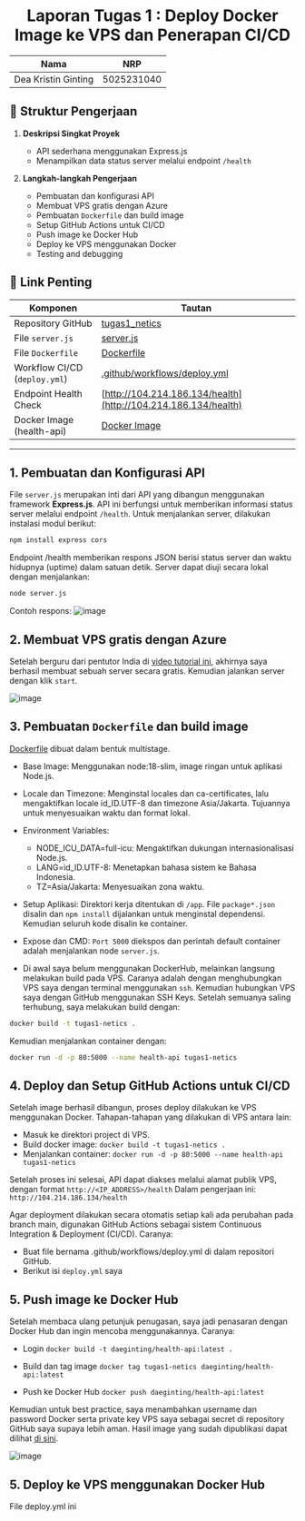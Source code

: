 <div align="center">
  
# Laporan Tugas 1 : Deploy Docker Image ke VPS dan Penerapan CI/CD
| Nama              | NRP         |
|-------------------|-------------|
| Dea Kristin Ginting | 5025231040 |
</div>

## 📂 Struktur Pengerjaan

1. **Deskripsi Singkat Proyek**
   - API sederhana menggunakan Express.js
   - Menampilkan data status server melalui endpoint `/health`

2. **Langkah-langkah Pengerjaan**
   - Pembuatan dan konfigurasi API
   - Membuat VPS gratis dengan Azure 
   - Pembuatan `Dockerfile` dan build image
   - Setup GitHub Actions untuk CI/CD
   - Push image ke Docker Hub
   - Deploy ke VPS menggunakan Docker
   - Testing and debugging

## 🔗 Link Penting

| Komponen                     | Tautan                                                                 |
|-----------------------------|------------------------------------------------------------------------|
| Repository GitHub           | [tugas1_netics](https://github.com/oceanite/tugas1_netics)           |
| File `server.js`            | [server.js](https://github.com/oceanite/tugas1_netics/blob/main/server.js) |
| File `Dockerfile`           | [Dockerfile](https://github.com/oceanite/tugas1_netics/blob/main/dockerfile) |
| Workflow CI/CD (`deploy.yml`) | [.github/workflows/deploy.yml](https://github.com/oceanite/tugas1_netics/blob/main/.github/workflows/deploy.yml) |
| Endpoint Health Check       | [http://104.214.186.134/health](http://104.214.186.134/health)         |
| Docker Image (health-api)   | [Docker Image](https://hub.docker.com/repository/docker/daeginting/health-api) |

---

## 1. Pembuatan dan Konfigurasi API
  File `server.js` merupakan inti dari API yang dibangun menggunakan framework **Express.js**. API ini berfungsi untuk memberikan informasi status server melalui endpoint `/health`.
Untuk menjalankan server, dilakukan instalasi modul berikut:

```bash
npm install express cors
```

  Endpoint /health memberikan respons JSON berisi status server dan waktu hidupnya (uptime) dalam satuan detik. Server dapat diuji secara lokal dengan menjalankan:

```bash
node server.js
```

  Contoh respons:
![image](https://github.com/user-attachments/assets/e979d4b4-ce0e-4f88-a3c9-73f904cf7471)

## 2. Membuat VPS gratis dengan Azure 
Setelah berguru dari pentutor India di [video tutorial ini](https://youtu.be/4xGPfVfJ4iM?si=UcIOqxK4-3mNaSCc), akhirnya saya berhasil membuat sebuah server secara gratis. Kemudian jalankan server dengan klik `start`.

![image](https://github.com/user-attachments/assets/0180a2c2-df7e-427b-aa24-50b84b08b1e1)


## 3. Pembuatan `Dockerfile` dan build image
[Dockerfile](https://github.com/oceanite/tugas1_netics/blob/main/dockerfile) dibuat dalam bentuk multistage.

- Base Image:
Menggunakan node:18-slim, image ringan untuk aplikasi Node.js.

- Locale dan Timezone:
Menginstal locales dan ca-certificates, lalu mengaktifkan locale id_ID.UTF-8 dan timezone Asia/Jakarta. Tujuannya untuk menyesuaikan waktu dan format lokal.

- Environment Variables:
  - NODE_ICU_DATA=full-icu: Mengaktifkan dukungan internasionalisasi Node.js.
  - LANG=id_ID.UTF-8: Menetapkan bahasa sistem ke Bahasa Indonesia.
  - TZ=Asia/Jakarta: Menyesuaikan zona waktu.

- Setup Aplikasi:
Direktori kerja ditentukan di `/app`. File `package*.json` disalin dan `npm install` dijalankan untuk menginstal dependensi. Kemudian seluruh kode disalin ke container.

- Expose dan CMD:
`Port 5000` diekspos dan perintah default container adalah menjalankan node `server.js`.

- Di awal saya belum menggunakan DockerHub, melainkan langsung melakukan build pada VPS. Caranya adalah dengan menghubungkan VPS saya dengan terminal menggunakan `ssh`. Kemudian hubungkan VPS saya dengan GitHub menggunakan SSH Keys. Setelah semuanya saling terhubung, saya melakukan build dengan:

```bash
docker build -t tugas1-netics .
```

Kemudian menjalankan container dengan:

```bash
docker run -d -p 80:5000 --name health-api tugas1-netics
```

## 4. Deploy dan Setup GitHub Actions untuk CI/CD
Setelah image berhasil dibangun, proses deploy dilakukan ke VPS menggunakan Docker. Tahapan-tahapan yang dilakukan di VPS antara lain:
- Masuk ke direktori project di VPS.
- Build docker image:
`docker build -t tugas1-netics .`
- Menjalankan container:
`docker run -d -p 80:5000 --name health-api tugas1-netics`

Setelah proses ini selesai, API dapat diakses melalui alamat publik VPS, dengan format
`http://<IP_ADDRESS>/health`
Dalam pengerjaan ini:
`http://104.214.186.134/health`

Agar deployment dilakukan secara otomatis setiap kali ada perubahan pada branch main, digunakan GitHub Actions sebagai sistem Continuous Integration & Deployment (CI/CD). Caranya:
- Buat file bernama .github/workflows/deploy.yml di dalam repositori GitHub.
- Berikut isi `deploy.yml` saya

## 5. Push image ke Docker Hub
Setelah membaca ulang petunjuk penugasan, saya jadi penasaran dengan Docker Hub dan ingin mencoba menggunakannya. Caranya:

- Login
`docker build -t daeginting/health-api:latest .`

- Build dan tag image
`docker tag tugas1-netics daeginting/health-api:latest`

- Push ke Docker Hub
`docker push daeginting/health-api:latest`

Kemudian untuk best practice, saya menambahkan username dan password Docker serta private key VPS saya sebagai secret di repository GitHub saya supaya lebih aman. Hasil image yang sudah dipublikasi dapat dilihat [di sini](https://hub.docker.com/repository/docker/daeginting/health-api).

![image](https://github.com/user-attachments/assets/fabc5059-54d7-4f1a-9658-e507ac783185)

## 5. Deploy ke VPS menggunakan Docker Hub
File deploy.yml ini 


